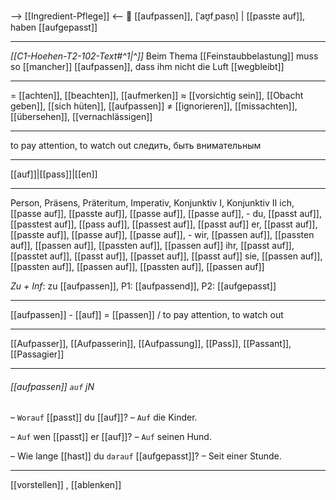 --> [[Ingredient-Pflege]] <--
👀 [[aufpassen]], [ˈaʊ̯fˌpasn̩] | [[passte auf]], haben [[aufgepasst]]

---

_[[C1-Hoehen-T2-102-Text#^1|^]]_ Beim Thema [[Feinstaubbelastung]] muss so [[mancher]] [[aufpassen]], dass ihm nicht die Luft [[wegbleibt]]

---

= [[achten]], [[beachten]], [[aufmerken]]
≈ [[vorsichtig sein]], [[Obacht geben]], [[sich hüten]], [[aufpassen]]
≠ [[ignorieren]], [[missachten]], [[übersehen]], [[vernachlässigen]]

---

to pay attention, to watch out
следить, быть внимательным

---

[[auf]]|[[pass]]|[[en]]

---

Person, Präsens, Präteritum, Imperativ, Konjunktiv I, Konjunktiv II
ich, [[passe auf]], [[passte auf]], [[passe auf]], [[passe auf]], -
du, [[passt auf]], [[passtest auf]], [[pass auf]], [[passest auf]], [[passt auf]]
er, [[passt auf]], [[passte auf]], [[passe auf]], [[passe auf]], -
wir, [[passen auf]], [[passten auf]], [[passen auf]], [[passten auf]], [[passen auf]]
ihr, [[passt auf]], [[passtet auf]], [[passt auf]], [[passet auf]], [[passt auf]]
sie, [[passen auf]], [[passten auf]], [[passen auf]], [[passten auf]], [[passen auf]]

_Zu + Inf_: zu [[aufpassen]], P1: [[aufpassend]], P2: [[aufgepasst]]

---

[[aufpassen]] - [[auf]] = [[passen]] / to pay attention, to watch out

---

[[Aufpasser]], [[Aufpasserin]], [[Aufpassung]], [[Pass]], [[Passant]], [[Passagier]]

---

###### [[aufpassen]] `auf` jN

– `Worauf` [[passt]] du [[auf]]?
– `Auf` die Kinder.

– `Auf` wen [[passt]] er [[auf]]?
– `Auf` seinen Hund.

– Wie lange [[hast]] du `darauf` [[aufgepasst]]?
– Seit einer Stunde.

---

[[vorstellen]]
, [[ablenken]]